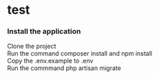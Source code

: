 # test

### Install the application
 Clone the project<br>
 Run the command composer install and npm install<br>
 Copy the .env.example to .env<br>
 Run the commmand php artisan migrate<br>
